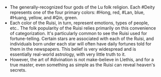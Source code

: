 - The generally-recognized four gods of the Lu folk religion. Each #Deity represents one of the four primary colors: #Hong, red, #Lan, blue, #Huang, yellow, and #Qin, green.
- Each color of the Ruisi, in turn, represent emotions, types of people, etc.. The folk popularity of the Ruisi relies primarily on this convenience of categorization. It's particularly common to see the Ruisi used for fortune-telling. Certain stars are associated with each of the Ruisi, and individuals born under each star will often have daily fortunes told for them in the newspapers. This belief is very widespread and is essentially real-world astrology, with very little truth to it.
- However, the art of #divination is not make-believe in Llethis, and for a true master, even something as simple as the Ruisi can reveal heaven's secrets.